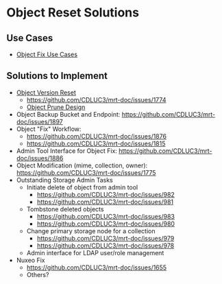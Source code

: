 # Object Reset Solutions

## Use Cases
- [Object Fix Use Cases](use_cases.md)

## Solutions to Implement
- [Object Version Reset](version_reset.md)
  - https://github.com/CDLUC3/mrt-doc/issues/1774
  - [Object Prune Design](prune.md)
- Object Backup Bucket and Endpoint: https://github.com/CDLUC3/mrt-doc/issues/1897
- Object "Fix" Workflow:
  - https://github.com/CDLUC3/mrt-doc/issues/1876
  - https://github.com/CDLUC3/mrt-doc/issues/1815
- Admin Tool Interface for Object Fix: https://github.com/CDLUC3/mrt-doc/issues/1886
- Object Modification (mime, collection, owner): https://github.com/CDLUC3/mrt-doc/issues/1775
- Outstanding Storage Admin Tasks
  - Initiate delete of object from admin tool
    - https://github.com/CDLUC3/mrt-doc/issues/982
    - https://github.com/CDLUC3/mrt-doc/issues/981 
  - Tombstone deleted objects
    - https://github.com/CDLUC3/mrt-doc/issues/983
    - https://github.com/CDLUC3/mrt-doc/issues/980
  - Change primary storage node for a collection
    - https://github.com/CDLUC3/mrt-doc/issues/979
    - https://github.com/CDLUC3/mrt-doc/issues/978
  - Admin interface for LDAP user/role management
- Nuxeo Fix
  - https://github.com/CDLUC3/mrt-doc/issues/1655
  - Others?

